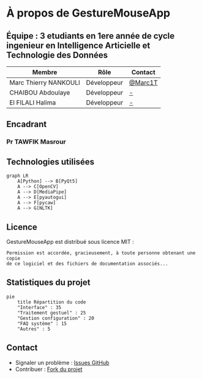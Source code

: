 # À propos de GestureMouseApp

## Équipe : 3 etudiants en 1ere année de cycle ingenieur en Intelligence Articielle et Technologie des Données

| Membre | Rôle | Contact |
|--------|------|---------|
| Marc Thierry NANKOULI | Développeur  | [@Marc1T](https://github.com/Marc1T) |
| CHAIBOU Abdoulaye | Développeur  | [-](https://github.com/Marc1T) |
| El FILALI Halima | Développeur  | [-](https://github.com/Marc1T) |

## Encadrant
### Pr TAWFIK Masrour

## Technologies utilisées

```mermaid
graph LR
    A[Python] --> B[PyQt5]
    A --> C[OpenCV]
    A --> D[MediaPipe]
    A --> E[pyautogui]
    A --> F[pycaw]
    A --> G[NLTK]
```

## Licence

GestureMouseApp est distribué sous licence MIT :

```text
Permission est accordée, gracieusement, à toute personne obtenant une copie
de ce logiciel et des fichiers de documentation associés...
```

## Statistiques du projet

```mermaid
pie
    title Répartition du code
    "Interface" : 35
    "Traitement gestuel" : 25
    "Gestion configuration" : 20
    "FAQ système" : 15
    "Autres" : 5
```

## Contact
- Signaler un problème : [Issues GitHub](https://github.com/Marc1T/gestureControl/issues)
- Contribuer : [Fork du projet](https://github.com/Marc1T/gestureControl/fork)
